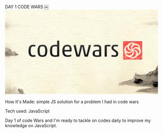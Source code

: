 DAY 1 CODE WARS
￼
![alt tag](media/codeWars.jpg)


How It's Made: 
simple JS solution for a problem I had in code wars

Tech used: JavaScript

Day 1 of code Wars and I'm ready to tackle on codes daily to improve my knowledge on JavaScript.
